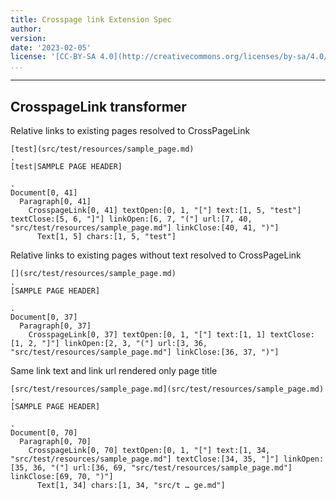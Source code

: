 ```yaml
---
title: Crosspage link Extension Spec
author: 
version:
date: '2023-02-05'
license: '[CC-BY-SA 4.0](http://creativecommons.org/licenses/by-sa/4.0/)'
...
```


---

## CrosspageLink transformer

Relative links to existing pages resolved to CrossPageLink

```````````````````````````````` example CrosspageLink transformer: 1
[test](src/test/resources/sample_page.md)
.
[test|SAMPLE PAGE HEADER]

.
Document[0, 41]
  Paragraph[0, 41]
    CrosspageLink[0, 41] textOpen:[0, 1, "["] text:[1, 5, "test"] textClose:[5, 6, "]"] linkOpen:[6, 7, "("] url:[7, 40, "src/test/resources/sample_page.md"] linkClose:[40, 41, ")"]
      Text[1, 5] chars:[1, 5, "test"]
````````````````````````````````


Relative links to existing pages without text resolved to CrossPageLink

```````````````````````````````` example CrosspageLink transformer: 2
[](src/test/resources/sample_page.md)
.
[SAMPLE PAGE HEADER]

.
Document[0, 37]
  Paragraph[0, 37]
    CrosspageLink[0, 37] textOpen:[0, 1, "["] text:[1, 1] textClose:[1, 2, "]"] linkOpen:[2, 3, "("] url:[3, 36, "src/test/resources/sample_page.md"] linkClose:[36, 37, ")"]
````````````````````````````````

Same link text and link url rendered only page title

```````````````````````````````` example CrosspageLink transformer: 3
[src/test/resources/sample_page.md](src/test/resources/sample_page.md)
.
[SAMPLE PAGE HEADER]

.
Document[0, 70]
  Paragraph[0, 70]
    CrosspageLink[0, 70] textOpen:[0, 1, "["] text:[1, 34, "src/test/resources/sample_page.md"] textClose:[34, 35, "]"] linkOpen:[35, 36, "("] url:[36, 69, "src/test/resources/sample_page.md"] linkClose:[69, 70, ")"]
      Text[1, 34] chars:[1, 34, "src/t … ge.md"]
````````````````````````````````